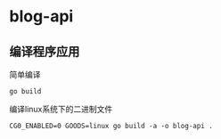 # blog-api


## 编译程序应用


简单编译

```
go build
```

编译linux系统下的二进制文件
```shell
CG0_ENABLED=0 GOODS=linux go build -a -o blog-api .
```
